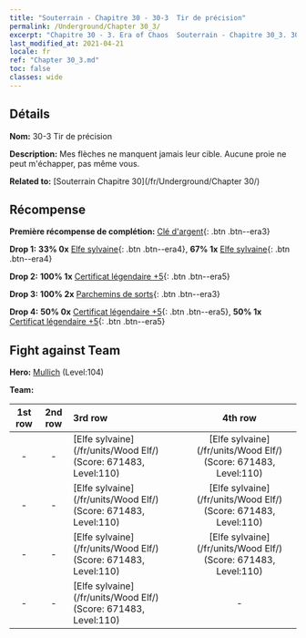 ```yaml
---
title: "Souterrain - Chapitre 30 - 30-3  Tir de précision"
permalink: /Underground/Chapter 30_3/
excerpt: "Chapitre 30 - 3. Era of Chaos  Souterrain - Chapitre 30_3. 30-3  Tir de précision"
last_modified_at: 2021-04-21
locale: fr
ref: "Chapter 30_3.md"
toc: false
classes: wide
---
```


## Détails

 **Nom:** 30-3  Tir de précision

 **Description:**       Mes flèches ne manquent jamais leur cible. Aucune proie ne peut m'échapper, pas même vous.

 **Related to:** [Souterrain Chapitre 30](/fr/Underground/Chapter 30/)

## Récompense

 **Première récompense de complétion:** [Clé d'argent](/fr/Items/con_693/){: .btn .btn--era3}

 **Drop 1:** **33% 0x** [Elfe sylvaine](/fr/Items/unt_201/){: .btn .btn--era4}, **67% 1x** [Elfe sylvaine](/fr/Items/unt_201/){: .btn .btn--era4}

 **Drop 2:** **100% 1x** [Certificat légendaire +5](/fr/Items/mat_102/){: .btn .btn--era5}

 **Drop 3:** **100% 2x** [Parchemins de sorts](/fr/Items/con_694/){: .btn .btn--era3}

 **Drop 4:** **50% 0x** [Certificat légendaire +5](/fr/Items/mat_102/){: .btn .btn--era5}, **50% 1x** [Certificat légendaire +5](/fr/Items/mat_102/){: .btn .btn--era5}


## Fight against Team
 **Hero:** [Mullich](/fr/heroes/Mullich/) (Level:104)

 **Team:**


  | 1st row | 2nd row | 3rd row | 4th row |
  |:----:|:----:|:----|:----:|
  | - | - | [Elfe sylvaine](/fr/units/Wood Elf/) (Score: 671483, Level:110)  | [Elfe sylvaine](/fr/units/Wood Elf/) (Score: 671483, Level:110)  |
  | - | - | [Elfe sylvaine](/fr/units/Wood Elf/) (Score: 671483, Level:110)  | [Elfe sylvaine](/fr/units/Wood Elf/) (Score: 671483, Level:110)  |
  | - | - | [Elfe sylvaine](/fr/units/Wood Elf/) (Score: 671483, Level:110)  | [Elfe sylvaine](/fr/units/Wood Elf/) (Score: 671483, Level:110)  |
  | - | - | [Elfe sylvaine](/fr/units/Wood Elf/) (Score: 671483, Level:110)  | - |


